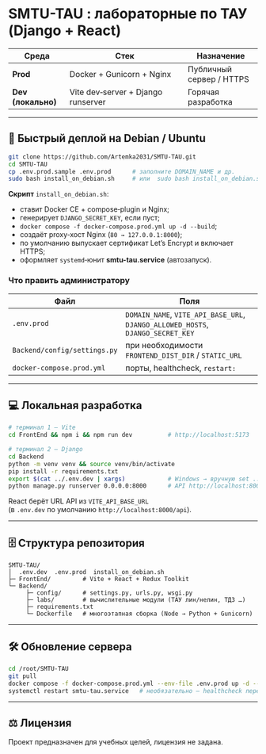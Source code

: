 # SMTU-TAU : лабораторные по ТАУ (Django + React)

| Среда | Стек | Назначение |
|-------|------|------------|
| **Prod** | Docker + Gunicorn + Nginx | Публичный сервер / HTTPS |
| **Dev (локально)** | Vite dev‑server + Django runserver | Горячая разработка |

---

## 🚀 Быстрый деплой на Debian / Ubuntu

```bash
git clone https://github.com/Artemka2031/SMTU-TAU.git
cd SMTU-TAU
cp .env.prod.sample .env.prod      # заполните DOMAIN_NAME и др.
sudo bash install_on_debian.sh     # или  sudo bash install_on_debian.sh --no-ssl
```

**Скрипт** `install_on_debian.sh`:

* ставит Docker CE + compose‑plugin и Nginx;  
* генерирует `DJANGO_SECRET_KEY`, если пуст;  
* `docker compose -f docker-compose.prod.yml up -d --build`;  
* создаёт proxy‑хост Nginx (`80 → 127.0.0.1:8000`);  
* по умолчанию выпускает сертификат Let’s Encrypt и включает HTTPS;  
* оформляет `systemd`‑юнит **smtu-tau.service** (автозапуск).

### Что править администратору

| Файл | Поля |
|------|------|
| `.env.prod` | `DOMAIN_NAME`, `VITE_API_BASE_URL`, `DJANGO_ALLOWED_HOSTS`, `DJANGO_SECRET_KEY` |
| `Backend/config/settings.py` | при необходимости `FRONTEND_DIST_DIR` / `STATIC_URL` |
| `docker-compose.prod.yml` | порты, healthcheck, `restart:` |

---

## 💻 Локальная разработка

```bash
# терминал 1 — Vite
cd FrontEnd && npm i && npm run dev          # http://localhost:5173

# терминал 2 — Django
cd Backend
python -m venv venv && source venv/bin/activate
pip install -r requirements.txt
export $(cat ../.env.dev | xargs)            # Windows → вручную set ...
python manage.py runserver 0.0.0.0:8000      # API http://localhost:8000/api/
```

React берёт URL API из `VITE_API_BASE_URL`  
(в `.env.dev` по умолчанию `http://localhost:8000/api`).

---

## 🗄 Структура репозитория

```
SMTU-TAU/
│  .env.dev  .env.prod  install_on_debian.sh
├─ FrontEnd/         # Vite + React + Redux Toolkit
└─ Backend/
     ├─ config/      # settings.py, urls.py, wsgi.py
     ├─ labs/        # вычислительные модули (ТАУ лин/нелин, ТДЗ …)
     ├─ requirements.txt
     └─ Dockerfile   # многоэтапная сборка (Node → Python + Gunicorn)
```

---

## 🛠 Обновление сервера

```bash
cd /root/SMTU-TAU
git pull
docker compose -f docker-compose.prod.yml --env-file .env.prod up -d --build
systemctl restart smtu-tau.service   # необязательно — healthcheck перезапустит сам
```

---

## ⚖️ Лицензия

Проект предназначен для учебных целей, лицензия не задана.
